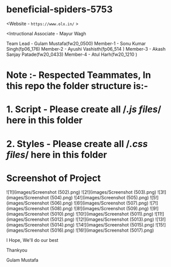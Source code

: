 # beneficial-spiders-5753

<Website - `https://www.olx.in/` >

<Intructional Associate - Mayur Wagh

Team Lead - Gulam Mustafa(fw20_0500)
Member-1 - Sonu Kumar Singh(fp06_176)
Member-2 - Ayushi Vashisth(fp06_514 )
Member-3 - Akash Sanjay Patade(fw20_0433)
Member-4 - Atul Harh(fw20_1210 )

# Note :- Respected Teammates, In this repo the folder structure is:-
# 1. Script - Please create all /*.js files*/ here in this folder
# 2. Styles - Please create all /*.css files*/ here in this folder

# Screenshot of Project

![1!](images/Screenshot (502).png)
![2!](images/Screenshot (503).png)
![3!](images/Screenshot (504).png)
![4!](images/Screenshot (505).png)
![5!](images/Screenshot (506).png)
![6!](images/Screenshot (507).png)
![7!](images/Screenshot (508).png)
![8!](images/Screenshot (509).png)
![9!](images/Screenshot (5010).png)
![10!](images/Screenshot (5011).png)
![11!](images/Screenshot (5012).png)
![12!](images/Screenshot (5013).png)
![13!](images/Screenshot (5014).png)
![14!](images/Screenshot (5015).png)
![15!](images/Screenshot (5016).png)
![16!](images/Screenshot (5017).png)


I Hope, We'll do our best

Thankyou

Gulam Mustafa